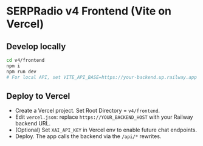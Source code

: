# SERPRadio v4 Frontend (Vite on Vercel)

## Develop locally
```bash
cd v4/frontend
npm i
npm run dev
# For local API, set VITE_API_BASE=https://your-backend.up.railway.app and update fetches accordingly
```

## Deploy to Vercel
- Create a Vercel project. Set Root Directory = `v4/frontend`.
- Edit `vercel.json`: replace `https://YOUR_BACKEND_HOST` with your Railway backend URL.
- (Optional) Set `XAI_API_KEY` in Vercel env to enable future chat endpoints.
- Deploy. The app calls the backend via the `/api/*` rewrites.
